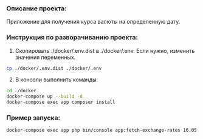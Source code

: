 
### Описание проекта:
Приложение для получения курса валюты на определенную дату.

### Инструкция по разворачиванию проекта:
1. Скопировать ./docker/.env.dist в ./docker/.env. Если нужно, изменить значения переменных.
```bash
cp ./docker/.env.dist ./docker/.env
```
2. В консоли выполнить команды:

```bash
cd ./docker
docker-compose up --build -d
docker-compose exec app composer install
```

### Пример запуска:
```bash
docker-compose exec app php bin/console app:fetch-exchange-rates 16.05.2021 EUR USD
```
